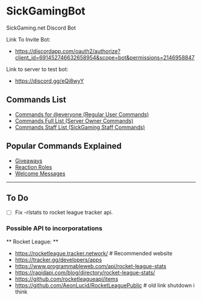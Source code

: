 # SickGamingBot
SickGaming.net Discord Bot

Link To Invite Bot: 
- https://discordapp.com/oauth2/authorize?client_id=691452746632658954&scope=bot&permissions=2146958847

Link to server to test bot: 
- https://discord.gg/eQj8wyY

## Commands List
- [Commands for @everyone (Regular User Commands)](Commands-Everyone-List.md)
- [Commands Full List (Server Owner Commands)](Commands-Full-List.md)
- [Commands Staff List (SickGaming Staff Commands)](Commands-Staff-List.md)


## Popular Commands Explained
- [Giveaways](Giveaways.md)
- [Reaction Roles](Reaction-Roles.md)
- [Welcome Messages](Welcome-Message.md)


---

## To Do
- [ ] Fix -rlstats to rocket league tracker api.


### Possible API to incorporatations
** Rocket League: ** 
- https://rocketleague.tracker.network/ # Recommended website
- https://tracker.gg/developers/apps
- https://www.programmableweb.com/api/rocket-league-stats
- https://rapidapi.com/blog/directory/rocket-league-stats/
- https://github.com/rocketleagueapi/items
- https://github.com/AeonLucid/RocketLeaguePublic # old link shutdown i think